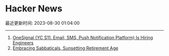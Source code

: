 # Hacker News

最近更新时间: 2023-08-30 01:04:00

--- 
1. [OneSignal (YC S11. Email, SMS, Push Notification Platform) Is Hiring Engineers](https://onesignal.com/careers#section-job) 
2. [Embracing Sabbaticals, Sunsetting Retirement Age](https://jacek.migdal.pl/2023/08/16/sabbaticals.html) 
